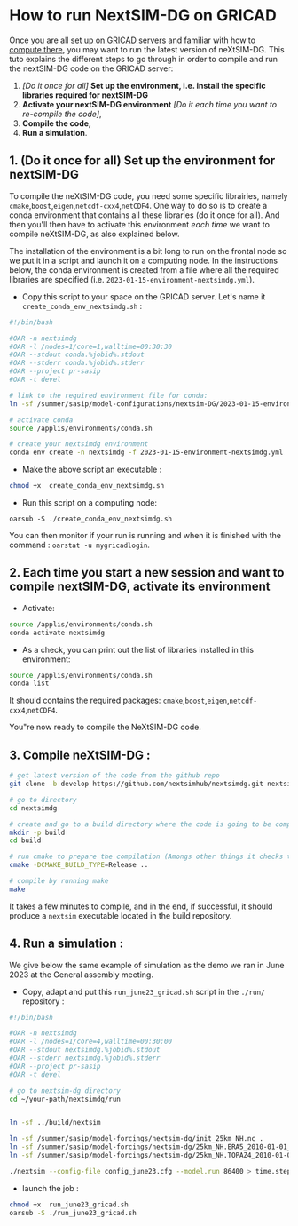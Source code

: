 # How to run NextSIM-DG on GRICAD

Once you are all [set up on GRICAD servers](https://github.com/sasip-climate/catalog-shared-data-SASIP/blob/main/gricad.md) and familiar with how to [compute there](https://github.com/sasip-climate/GRICAD-usage/blob/main/compute_GRICAD.md), you may want to run the latest version of neXtSIM-DG. 
This tuto explains the different steps  to go through in order to compile and run the nextSIM-DG code on the GRICAD server:
1. _[Do it once for all]_ __Set up the environment, i.e. install the specific libraries required for nextSIM-DG__ 
2. __Activate your nextSIM-DG environment__ _[Do it each time you want to re-compile the code]_,
3. __Compile the code,__
4. __Run a simulation__.
   
## 1. (Do it once for all) Set up the environment for nextSIM-DG 
To compile the neXtSIM-DG code, you need some specific librairies, namely `cmake`,`boost`,`eigen`,`netcdf-cxx4`,`netCDF4`. 
One way to do so is to create a conda environment that contains all these libraries (do it once for all). And then you'll then have to activate this environment  _each time_ we want to compile neXtSIM-DG, as also explained below. 

The installation of the environment is a bit long to run on the frontal node so we put it in a script and launch it on a computing node. In the instructions below, the conda environment is created from a file where all the required libraries are specified (i.e. `2023-01-15-environment-nextsimdg.yml`). 

* Copy this script to your space on the GRICAD server. Let's name it `create_conda_env_nextsimdg.sh` :

```bash
#!/bin/bash

#OAR -n nextsimdg
#OAR -l /nodes=1/core=1,walltime=00:30:30
#OAR --stdout conda.%jobid%.stdout
#OAR --stderr conda.%jobid%.stderr
#OAR --project pr-sasip
#OAR -t devel

# link to the required environment file for conda:
ln -sf /summer/sasip/model-configurations/nextsim-DG/2023-01-15-environment-nextsimdg.yml .

# activate conda
source /applis/environments/conda.sh

# create your nextsimdg environment
conda env create -n nextsimdg -f 2023-01-15-environment-nextsimdg.yml
```

* Make the above script an executable :
```bash
chmod +x  create_conda_env_nextsimdg.sh
```

* Run this script on a computing node:
```
oarsub -S ./create_conda_env_nextsimdg.sh
```
You can then monitor if your run is running and when it is finished with the command : `oarstat -u mygricadlogin`.


## 2. Each time you start a new session and want to compile nextSIM-DG, activate its environment

* Activate:
```bash
source /applis/environments/conda.sh
conda activate nextsimdg
```

* As a check, you can print out the list of libraries installed in this environment:
```bash
source /applis/environments/conda.sh
conda list
```
It should contains the required packages: `cmake`,`boost`,`eigen`,`netcdf-cxx4`,`netCDF4`.

You"re now ready to compile the NeXtSIM-DG code.


## 3.  Compile neXtSIM-DG :

```bash
# get latest version of the code from the github repo
git clone -b develop https://github.com/nextsimhub/nextsimdg.git nextsimdg

# go to directory
cd nextsimdg

# create and go to a build directory where the code is going to be compiled
mkdir -p build
cd build

# run cmake to prepare the compilation (Amongs other things it checks that all the required packages are there).
cmake -DCMAKE_BUILD_TYPE=Release ..

# compile by running make
make
```

It takes a few minutes to compile,  and in the end, if successful,  it should produce a `nextsim` executable  located in the build repository.

## 4.  Run a simulation :
We give below the same example of simulation as the demo we ran in June 2023 at the General assembly meeting.

* Copy, adapt and put this `run_june23_gricad.sh` script in the `./run/` repository :
 
```bash
#!/bin/bash

#OAR -n nextsimdg
#OAR -l /nodes=1/core=4,walltime=00:30:00
#OAR --stdout nextsimdg.%jobid%.stdout
#OAR --stderr nextsimdg.%jobid%.stderr
#OAR --project pr-sasip
#OAR -t devel

# go to nextsim-dg directory
cd ~/your-path/nextsimdg/run


ln -sf ../build/nextsim

ln -sf /summer/sasip/model-forcings/nextsim-dg/init_25km_NH.nc .
ln -sf /summer/sasip/model-forcings/nextsim-dg/25km_NH.ERA5_2010-01-01_2011-01-01.nc .
ln -sf /summer/sasip/model-forcings/nextsim-dg/25km_NH.TOPAZ4_2010-01-01_2011-01-01.nc .

./nextsim --config-file config_june23.cfg --model.run 86400 > time.step
```
   - launch the job :

```bash
chmod +x  run_june23_gricad.sh
oarsub -S ./run_june23_gricad.sh
```
